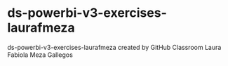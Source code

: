 # ds-powerbi-v3-exercises-laurafmeza
ds-powerbi-v3-exercises-laurafmeza created by GitHub Classroom
Laura Fabiola Meza Gallegos
